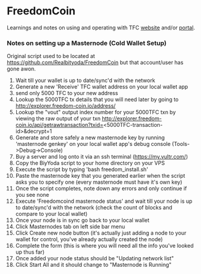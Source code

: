 # FreedomCoin
Learnings and notes on using and operating with TFC [website](https://www.freedom-coin.io/) and/or [portal](https://portal.freedom-coin.io/).

### Notes on setting up a Masternode (Cold Wallet Setup)
Original script used to be located at https://github.com/Realbityoda/FreedomCoin but that account/user has gone awon.

1. Wait till your wallet is up to date/sync'd with the network
1. Generate a new 'Receive' TFC wallet address on your local wallet app
1. send only 5000 TFC to your new address
1. Lookup the 5000TFC tx details that you will need later by going to http://explorer.freedom-coin.io/address/<wallet-id>
1. Lookup the "vout" output index number for your 5000TFC txn by viewing the raw output of your txn http://explorer.freedom-coin.io/api/getrawtransaction?txid=<5000TFC-transaction-id>&decrypt=1
1. Generate and store safely a new masternode key by running 'masternode genkey' on your local wallet app's debug console (Tools->Debug->Console)
1. Buy a server and log onto it via an ssh terminal (https://my.vultr.com/)
1. Copy the BiyYoda script to your home directory on your VPS
1. Execute the script by typing 'bash freedom_install.sh'
1. Paste the masternode key that you generated earlier when the script asks you to specify one (every masternode must have it's own key)
1. Once the script completes, note down any errors and only continue if you see none
1. Execute 'Freedomcoind masternode status' and wait till your node is up to date/sync'd with the network (check the count of blocks and compare to your local wallet)
1. Once your node is in sync go back to your local wallet
1. Click Masternodes tab on left side bar menu
1. Click Create new node button (it's actually just adding a node to your wallet for control, you've already actually created the node)
1. Complete the form (this is where you will need all the info you've looked up thus far)
1. Once added your node status should be "Updating network list"
1. Click Start All and it should change to "Masternode is Running"
